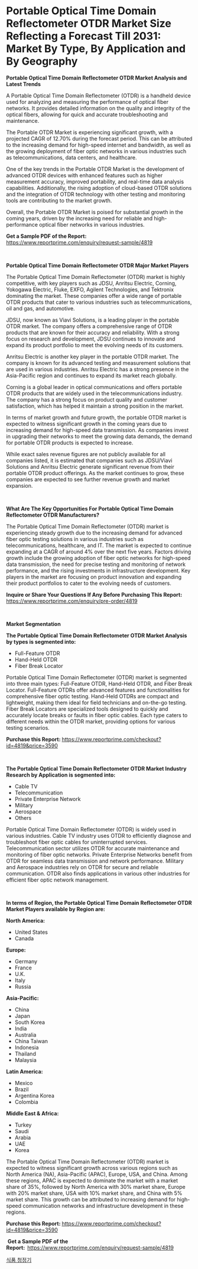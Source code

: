 <p><h1>Portable Optical Time Domain Reflectometer OTDR Market Size Reflecting a Forecast Till 2031: Market By Type, By Application and By Geography</h1></p><p><strong>Portable Optical Time Domain Reflectometer OTDR Market Analysis and Latest Trends</strong></p>
<p><p>A Portable Optical Time Domain Reflectometer (OTDR) is a handheld device used for analyzing and measuring the performance of optical fiber networks. It provides detailed information on the quality and integrity of the optical fibers, allowing for quick and accurate troubleshooting and maintenance.</p><p>The Portable OTDR Market is experiencing significant growth, with a projected CAGR of 12.70% during the forecast period. This can be attributed to the increasing demand for high-speed internet and bandwidth, as well as the growing deployment of fiber optic networks in various industries such as telecommunications, data centers, and healthcare.</p><p>One of the key trends in the Portable OTDR Market is the development of advanced OTDR devices with enhanced features such as higher measurement accuracy, improved portability, and real-time data analysis capabilities. Additionally, the rising adoption of cloud-based OTDR solutions and the integration of OTDR technology with other testing and monitoring tools are contributing to the market growth.</p><p>Overall, the Portable OTDR Market is poised for substantial growth in the coming years, driven by the increasing need for reliable and high-performance optical fiber networks in various industries.</p></p>
<p><strong>Get a Sample PDF of the Report:&nbsp;</strong> <a href="https://www.reportprime.com/enquiry/request-sample/4819">https://www.reportprime.com/enquiry/request-sample/4819</a></p>
<p>&nbsp;</p>
<p><strong>Portable Optical Time Domain Reflectometer OTDR Major Market Players</strong></p>
<p><p>The Portable Optical Time Domain Reflectometer (OTDR) market is highly competitive, with key players such as JDSU, Anritsu Electric, Corning, Yokogawa Electric, Fluke, EXFO, Agilent Technologies, and Tektronix dominating the market. These companies offer a wide range of portable OTDR products that cater to various industries such as telecommunications, oil and gas, and automotive.</p><p>JDSU, now known as Viavi Solutions, is a leading player in the portable OTDR market. The company offers a comprehensive range of OTDR products that are known for their accuracy and reliability. With a strong focus on research and development, JDSU continues to innovate and expand its product portfolio to meet the evolving needs of its customers.</p><p>Anritsu Electric is another key player in the portable OTDR market. The company is known for its advanced testing and measurement solutions that are used in various industries. Anritsu Electric has a strong presence in the Asia-Pacific region and continues to expand its market reach globally.</p><p>Corning is a global leader in optical communications and offers portable OTDR products that are widely used in the telecommunications industry. The company has a strong focus on product quality and customer satisfaction, which has helped it maintain a strong position in the market.</p><p>In terms of market growth and future growth, the portable OTDR market is expected to witness significant growth in the coming years due to increasing demand for high-speed data transmission. As companies invest in upgrading their networks to meet the growing data demands, the demand for portable OTDR products is expected to increase.</p><p>While exact sales revenue figures are not publicly available for all companies listed, it is estimated that companies such as JDSU/Viavi Solutions and Anritsu Electric generate significant revenue from their portable OTDR product offerings. As the market continues to grow, these companies are expected to see further revenue growth and market expansion.</p></p>
<p>&nbsp;</p>
<p><strong>What Are The Key Opportunities For Portable Optical Time Domain Reflectometer OTDR Manufacturers?</strong></p>
<p><p>The Portable Optical Time Domain Reflectometer (OTDR) market is experiencing steady growth due to the increasing demand for advanced fiber optic testing solutions in various industries such as telecommunications, healthcare, and IT. The market is expected to continue expanding at a CAGR of around 4% over the next five years. Factors driving growth include the growing adoption of fiber optic networks for high-speed data transmission, the need for precise testing and monitoring of network performance, and the rising investments in infrastructure development. Key players in the market are focusing on product innovation and expanding their product portfolios to cater to the evolving needs of customers.</p></p>
<p><strong>Inquire or Share Your Questions If Any Before Purchasing This Report:</strong> <a href="https://www.reportprime.com/enquiry/pre-order/4819">https://www.reportprime.com/enquiry/pre-order/4819</a></p>
<p>&nbsp;</p>
<p><strong>Market Segmentation</strong></p>
<p><strong>The Portable Optical Time Domain Reflectometer OTDR Market Analysis by types is segmented into:</strong></p>
<p><ul><li>Full-Feature OTDR</li><li>Hand-Held OTDR</li><li>Fiber Break Locator</li></ul></p>
<p><p>Portable Optical Time Domain Reflectometer (OTDR) market is segmented into three main types: Full-Feature OTDR, Hand-Held OTDR, and Fiber Break Locator. Full-Feature OTDRs offer advanced features and functionalities for comprehensive fiber optic testing. Hand-Held OTDRs are compact and lightweight, making them ideal for field technicians and on-the-go testing. Fiber Break Locators are specialized tools designed to quickly and accurately locate breaks or faults in fiber optic cables. Each type caters to different needs within the OTDR market, providing options for various testing scenarios.</p></p>
<p><strong>Purchase this Report:&nbsp;</strong><a href="https://www.reportprime.com/checkout?id=4819&price=3590">https://www.reportprime.com/checkout?id=4819&price=3590</a></p>
<p>&nbsp;</p>
<p><strong>The Portable Optical Time Domain Reflectometer OTDR Market Industry Research by Application is segmented into:</strong></p>
<p><ul><li>Cable TV</li><li>Telecommunication</li><li>Private Enterprise Network</li><li>Military</li><li>Aerospace</li><li>Others</li></ul></p>
<p><p>Portable Optical Time Domain Reflectometer (OTDR) is widely used in various industries. Cable TV industry uses OTDR to efficiently diagnose and troubleshoot fiber optic cables for uninterrupted services. Telecommunication sector utilizes OTDR for accurate maintenance and monitoring of fiber optic networks. Private Enterprise Networks benefit from OTDR for seamless data transmission and network performance. Military and Aerospace industries rely on OTDR for secure and reliable communication. OTDR also finds applications in various other industries for efficient fiber optic network management.</p></p>
<p>&nbsp;</p>
<p><strong>In terms of Region, the Portable Optical Time Domain Reflectometer OTDR Market Players available by Region are:</strong></p>
<p>
    <p> <strong> North America: </strong>
        <ul>
            <li>United States</li>
            <li>Canada</li>
        </ul>
        </p> 
    <p> <strong> Europe: </strong>
        <ul>
            <li>Germany</li>
            <li>France</li>
            <li>U.K.</li>
            <li>Italy</li>
            <li>Russia</li>
        </ul>
        </p> 
    <p> <strong> Asia-Pacific: </strong>
        <ul>
            <li>China</li>
            <li>Japan</li>
            <li>South Korea</li>
            <li>India</li>
            <li>Australia</li>
            <li>China Taiwan</li>
            <li>Indonesia</li>
            <li>Thailand</li>
            <li>Malaysia</li>
        </ul>
        </p> 
    <p> <strong> Latin America: </strong>
        <ul>
            <li>Mexico</li>
            <li>Brazil</li>
            <li>Argentina Korea</li>
            <li>Colombia</li>
        </ul>
        </p> 
    <p> <strong> Middle East & Africa: </strong>
        <ul>
            <li>Turkey</li>
            <li>Saudi</li>
            <li>Arabia</li>
            <li>UAE</li>
            <li>Korea</li>
        </ul>
    </p>
    </p>
<p><p>The Portable Optical Time Domain Reflectometer (OTDR) market is expected to witness significant growth across various regions such as North America (NA), Asia-Pacific (APAC), Europe, USA, and China. Among these regions, APAC is expected to dominate the market with a market share of 35%, followed by North America with 30% market share, Europe with 20% market share, USA with 10% market share, and China with 5% market share. This growth can be attributed to increasing demand for high-speed communication networks and infrastructure development in these regions.</p></p>
<p><strong>Purchase this Report: </strong><a href="https://www.reportprime.com/checkout?id=4819&price=3590">https://www.reportprime.com/checkout?id=4819&price=3590</a></p>
<p>&nbsp;<strong>Get a Sample PDF of the Report:&nbsp;&nbsp;</strong><a href="https://www.reportprime.com/enquiry/request-sample/4819">https://www.reportprime.com/enquiry/request-sample/4819</a></p>
<p><strong></strong></p>
<p><p><a href="https://medium.com/@raisin7568/%EC%8B%9D%ED%92%88-%EC%A0%95%ED%99%94%EA%B8%B0-%EC%8B%9C%EC%9E%A5-%EA%B2%BD%EC%9F%81-%EB%B6%84%EC%84%9D-%EC%8B%9C%EC%9E%A5-%EB%8F%99%ED%96%A5-%EB%B0%8F-2031%EB%85%84%EA%B9%8C%EC%A7%80%EC%9D%98-%EC%98%88%EC%B8%A1-81c030448d58">식품 청정기</a></p></p>